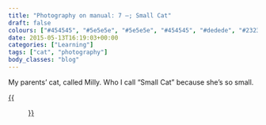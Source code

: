 ```yaml
---
title: "Photography on manual: 7 –; Small Cat"
draft: false
colours: ["#454545", "#5e5e5e", "#5e5e5e", "#454545", "#dedede", "#232323", "#dedede"]
date: 2015-05-13T16:19:03+00:00
categories: ["Learning"]
tags: ["cat", "photography"]
body_classes: "blog"
---
```


My parents’ cat, called Milly. Who I call “Small Cat” because she’s so small.

[{{<figure class="wp-caption aligncenter size-full wp-image-4684" src="/images/2015/05/DSCF4326-small.jpg" alt="Small grey and brown tabby/tortoiseshell cat lying on grass in the garden" width="1500" height="1000" caption="**Small Cat.** I edited out the wonky lamp in the background because it was distracting. I also muted the grass and plants so her scary green eyes would be more noticeable.">}}](/images/2015/05/DSCF4326-small.jpg)

